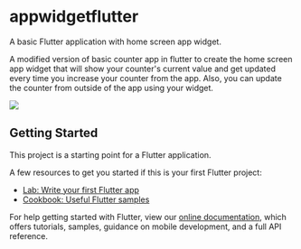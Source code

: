 # appwidgetflutter

A basic Flutter application with home screen app widget.

A modified version of basic counter app in flutter to create the home screen app widget that will show your counter's current value and get updated every time you increase your counter from the app. Also, you can update the counter from outside of the app using your widget.

![](https://github.com/ashgarg143/AppWidgetFlutter/blob/master/ezgif.com-gif-maker_11.gif)

## Getting Started

This project is a starting point for a Flutter application.

A few resources to get you started if this is your first Flutter project:

- [Lab: Write your first Flutter app](https://flutter.dev/docs/get-started/codelab)
- [Cookbook: Useful Flutter samples](https://flutter.dev/docs/cookbook)

For help getting started with Flutter, view our
[online documentation](https://flutter.dev/docs), which offers tutorials,
samples, guidance on mobile development, and a full API reference.
